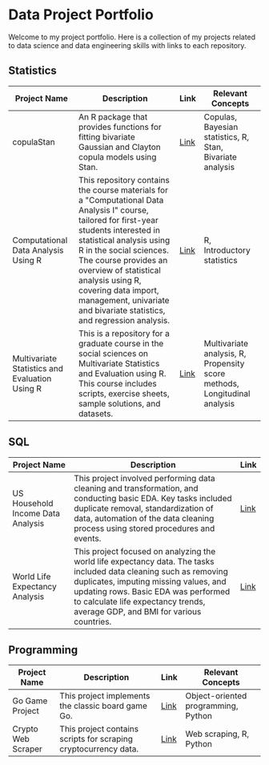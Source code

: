 # Data Project Portfolio

Welcome to my project portfolio. Here is a collection of my projects related to data science and data engineering skills with links to each repository.

## Statistics

| Project Name           | Description                                                                 | Link                                                                                        | Relevant Concepts                        |
|------------------------|-----------------------------------------------------------------------------|---------------------------------------------------------------------------------------------|------------------------------------------|
| copulaStan             | An R package that provides functions for fitting bivariate Gaussian and Clayton copula models using Stan. | [Link](https://github.com/benlug/copulaStan) | Copulas, Bayesian statistics, R, Stan, Bivariate analysis |
| Computational Data Analysis Using R              | This repository contains the course materials for a "Computational Data Analysis I" course, tailored for first-year students interested in statistical analysis using R in the social sciences. The course provides an overview of statistical analysis using R, covering data import, management, univariate and bivariate statistics, and regression analysis. | [Link](https://github.com/benlug/computational_data_analysis) | R, Introductory statistics |
| Multivariate Statistics and Evaluation Using R | This is a repository for a graduate course in the social sciences on Multivariate Statistics and Evaluation using R. This course includes scripts, exercise sheets, sample solutions, and datasets. | [Link](https://github.com/benlug/multivariate_statistics_and_evaluation) | Multivariate analysis, R, Propensity score methods, Longitudinal analysis |


## SQL

| Project Name                          | Description                                                                                                                                                                                                                                                                                                  | Link                                                                                                                           |
|---------------------------------------|--------------------------------------------------------------------------------------------------------------------------------------------------------------------------------------------------------------------------------------------------------------------------------------------------------------|--------------------------------------------------------------------------------------------------------------------------------|
| US Household Income Data Analysis     | This project involved performing data cleaning and transformation, and conducting basic EDA. Key tasks included duplicate removal, standardization of data, automation of the data cleaning process using stored procedures and events. | [Link](https://github.com/benlug/sql-projects-portfolio/blob/main/US%20Household%20Income%20Analysis/automated_data_cleaning.md) |
| World Life Expectancy Analysis        | This project focused on analyzing the world life expectancy data. The tasks included data cleaning such as removing duplicates, imputing missing values, and updating rows. Basic EDA was performed to calculate life expectancy trends, average GDP, and BMI for various countries. | [Link](https://github.com/benlug/sql-projects-portfolio/blob/main/World%20Life%20Expectancy%20Analysis/world_life_expectancy_sql_data_wrangling.md)|

## Programming

| Project Name           | Description                                                             | Link                                                                                        | Relevant Concepts                        |
|------------------------|-------------------------------------------------------------------------|---------------------------------------------------------------------------------------------|------------------------------------------|
| Go Game Project        | This project implements the classic board game Go.            | [Link](https://github.com/benlug/project-go-game)                                      | Object-oriented programming, Python              |
| Crypto Web Scraper     | This project contains scripts for scraping cryptocurrency data.           | [Link](https://github.com/benlug/crypto-web-scraper/tree/main)                         | Web scraping, R, Python            |




